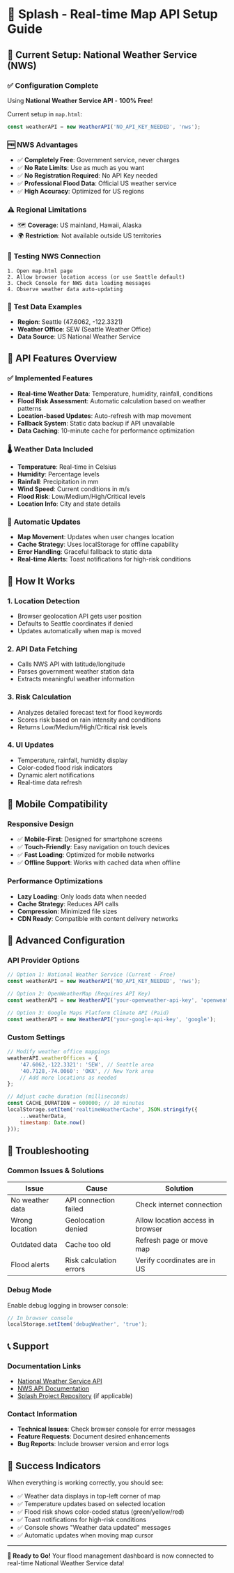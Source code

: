 # 🌊 Splash - Real-time Map API Setup Guide

## 🎯 **Current Setup: National Weather Service (NWS)**

### ✅ **Configuration Complete**
Using **National Weather Service API** - **100% Free**!

Current setup in `map.html`:
```javascript
const weatherAPI = new WeatherAPI('NO_API_KEY_NEEDED', 'nws');
```

### 🆓 **NWS Advantages**
- ✅ **Completely Free**: Government service, never charges
- ✅ **No Rate Limits**: Use as much as you want
- ✅ **No Registration Required**: No API Key needed
- ✅ **Professional Flood Data**: Official US weather service
- ✅ **High Accuracy**: Optimized for US regions

### ⚠️ **Regional Limitations**
- 🗺️ **Coverage**: US mainland, Hawaii, Alaska
- 🌍 **Restriction**: Not available outside US territories

### 🧪 **Testing NWS Connection**
```
1. Open map.html page
2. Allow browser location access (or use Seattle default)
3. Check Console for NWS data loading messages
4. Observe weather data auto-updating
```

### 📍 **Test Data Examples**
- **Region**: Seattle (47.6062, -122.3321)
- **Weather Office**: SEW (Seattle Weather Office)
- **Data Source**: US National Weather Service

## 🔧 **API Features Overview**

### ✅ **Implemented Features**
- **Real-time Weather Data**: Temperature, humidity, rainfall, conditions
- **Flood Risk Assessment**: Automatic calculation based on weather patterns
- **Location-based Updates**: Auto-refresh with map movement
- **Fallback System**: Static data backup if API unavailable
- **Data Caching**: 10-minute cache for performance optimization

### 🌡️ **Weather Data Included**
- **Temperature**: Real-time in Celsius
- **Humidity**: Percentage levels
- **Rainfall**: Precipitation in mm
- **Wind Speed**: Current conditions in m/s
- **Flood Risk**: Low/Medium/High/Critical levels
- **Location Info**: City and state details

### 🔄 **Automatic Updates**
- **Map Movement**: Updates when user changes location
- **Cache Strategy**: Uses localStorage for offline capability
- **Error Handling**: Graceful fallback to static data
- **Real-time Alerts**: Toast notifications for high-risk conditions

## 🚀 **How It Works**

### 1. **Location Detection**
- Browser geolocation API gets user position
- Defaults to Seattle coordinates if denied
- Updates automatically when map is moved

### 2. **API Data Fetching**
- Calls NWS API with latitude/longitude
- Parses government weather station data
- Extracts meaningful weather information

### 3. **Risk Calculation**
- Analyzes detailed forecast text for flood keywords
- Scores risk based on rain intensity and conditions
- Returns Low/Medium/High/Critical risk levels

### 4. **UI Updates**
- Temperature, rainfall, humidity display
- Color-coded flood risk indicators
- Dynamic alert notifications
- Real-time data refresh

## 📱 **Mobile Compatibility**

### **Responsive Design**
- ✅ **Mobile-First**: Designed for smartphone screens
- ✅ **Touch-Friendly**: Easy navigation on touch devices
- ✅ **Fast Loading**: Optimized for mobile networks
- ✅ **Offline Support**: Works with cached data when offline

### **Performance Optimizations**
- **Lazy Loading**: Only loads data when needed
- **Cache Strategy**: Reduces API calls
- **Compression**: Minimized file sizes
- **CDN Ready**: Compatible with content delivery networks

## 🔧 **Advanced Configuration**

### **API Provider Options**
```javascript
// Option 1: National Weather Service (Current - Free)
const weatherAPI = new WeatherAPI('NO_API_KEY_NEEDED', 'nws');

// Option 2: OpenWeatherMap (Requires API Key)
const weatherAPI = new WeatherAPI('your-openweather-api-key', 'openweather');

// Option 3: Google Maps Platform Climate API (Paid)
const weatherAPI = new WeatherAPI('your-google-api-key', 'google');
```

### **Custom Settings**
```javascript
// Modify weather office mappings
weatherAPI.weatherOffices = {
    '47.6062,-122.3321': 'SEW', // Seattle area
    '40.7128,-74.0060': 'OKX', // New York area
    // Add more locations as needed
};

// Adjust cache duration (milliseconds)
const CACHE_DURATION = 600000; // 10 minutes
localStorage.setItem('realtimeWeatherCache', JSON.stringify({
    ...weatherData,
    timestamp: Date.now()
}));
```

## 🚨 **Troubleshooting**

### **Common Issues & Solutions**

| Issue | Cause | Solution |
|-------|-------|----------|
| No weather data | API connection failed | Check internet connection |
| Wrong location | Geolocation denied | Allow location access in browser |
| Outdated data | Cache too old | Refresh page or move map |
| Flood alerts | Risk calculation errors | Verify coordinates are in US |

### **Debug Mode**
Enable debug logging in browser console:
```javascript
// In browser console
localStorage.setItem('debugWeather', 'true');
```

## 📞 **Support**

### **Documentation Links**
- [National Weather Service API](https://www.weather.gov/documentation/services-web-api)
- [NWS API Documentation](https://api.weather.gov/)
- [Splash Project Repository](#) (if applicable)

### **Contact Information**
- **Technical Issues**: Check browser console for error messages
- **Feature Requests**: Document desired enhancements
- **Bug Reports**: Include browser version and error logs

## 🎉 **Success Indicators**

When everything is working correctly, you should see:
- ✅ Weather data displays in top-left corner of map
- ✅ Temperature updates based on selected location
- ✅ Flood risk shows color-coded status (green/yellow/red)
- ✅ Toast notifications for high-risk conditions
- ✅ Console shows "Weather data updated" messages
- ✅ Automatic updates when moving map cursor

---

**🎯 Ready to Go!** Your flood management dashboard is now connected to real-time National Weather Service data!